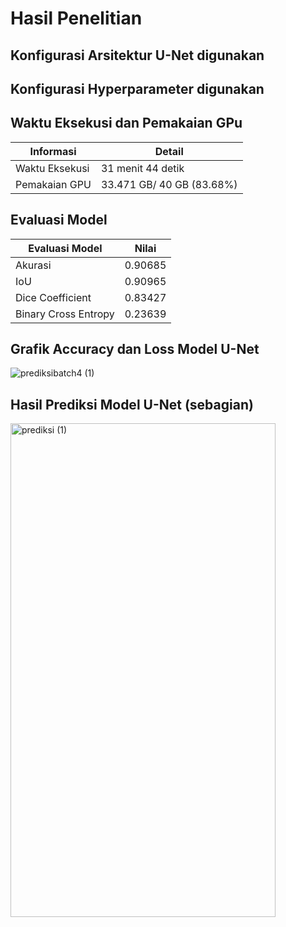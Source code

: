 # Hasil Penelitian

## Konfigurasi Arsitektur U-Net digunakan

## Konfigurasi Hyperparameter digunakan

## Waktu Eksekusi dan Pemakaian GPu

|   Informasi         |   Detail                    |
|---------------------|-----------------------------|
|   Waktu Eksekusi    |   31 menit 44 detik         |
|   Pemakaian GPU     |   33.471 GB/ 40 GB (83.68%) |

## Evaluasi Model

|   Evaluasi Model     |   Nilai    |
|----------------------|------------|
| Akurasi              | 0.90685    |
| IoU                  | 0.90965    |
| Dice Coefficient     | 0.83427    |
| Binary Cross Entropy | 0.23639    |


## Grafik Accuracy dan Loss Model U-Net

![prediksibatch4 (1)](https://github.com/user-attachments/assets/460538b0-a9e0-4868-b0a2-d9e4a7b0c55b)


## Hasil Prediksi Model U-Net (sebagian) 
<img width="424" height="790" alt="prediksi (1)" src="https://github.com/user-attachments/assets/a75b182d-0936-4def-9da0-c60e91c0a80a" />

